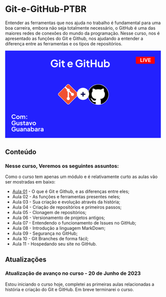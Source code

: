 # Git-e-GitHub-PTBR
Entender as ferramentas que nos ajuda no trabalho é fundamental para uma boa carreira, embora não seja totalmente necessário, o GitHub é uma das maiores redes de conexões do mundo da programação. Nesse curso, nos é apresentado as funções do Git e Github, nos ajudando a entender a diferença entre as ferramentas e os tipos de repositórios.

![Git e Github, com Gustavo Guanabara](Imagens/Git%20e%20Github%20design.png)

## Conteúdo

### Nesse curso, Veremos os seguintes assuntos:

Como o curso tem apenas um módulo e é relativamente curto as aulas vão ser mostradas em baixo:

- [Aula 01](https://www.youtube.com/watch?v=xEKo29OWILE&list=PLHz_AreHm4dm7ZULPAmadvNhH6vk9oNZA&index=1) - O que é Git e Github, e as diferenças entre eles;
- Aula 02 - As funções e ferramentas presentes neles;
- Aula 03 - Sua criação e evolução através da história;
- Aula 04 - Criação de repositórios e primeiros passos;
- Aula 05 - Clonagem de repositórios;
- Aula 06 - Versionamento de projetos antigos;
- Aula 07 - Entendendo o funcionamento de Issues no GitHub;
- Aula 08 - Introdução a linguagem MarkDown;
- Aula 09 - Segurança no GitHub;
- Aula 10 - Git Branches de forma fácil;
- Aula 11 - Hospedando seu site no GitHub.

## Atualizações

### Atualização de avanço no curso - 20 de Junho de 2023

Estou iniciando o curso hoje, completei as primeiras aulas relacionadas a história e criação do Git e GitHub. Em breve terminarei o curso.